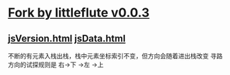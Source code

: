 # [Fork by littleflute v0.0.3](https://github.com/littleflute/Games/edit/master/readme.md)
## [jsVersion.html](jsVersion.html) [jsData.html](jsData.html)

不断的有元素入栈出栈，栈中元素坐标索引不变，但方向会随着进出栈改变
寻路方向的试探规则是 右->下 ->左 ->上
